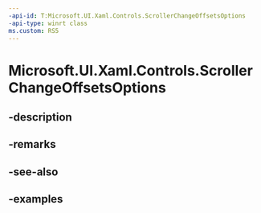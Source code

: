 ```yaml
---
-api-id: T:Microsoft.UI.Xaml.Controls.ScrollerChangeOffsetsOptions
-api-type: winrt class
ms.custom: RS5
---
```


<!-- Class syntax.
public class ScrollerChangeOffsetsOptions 
-->

# Microsoft.UI.Xaml.Controls.ScrollerChangeOffsetsOptions

## -description

## -remarks

## -see-also

## -examples

